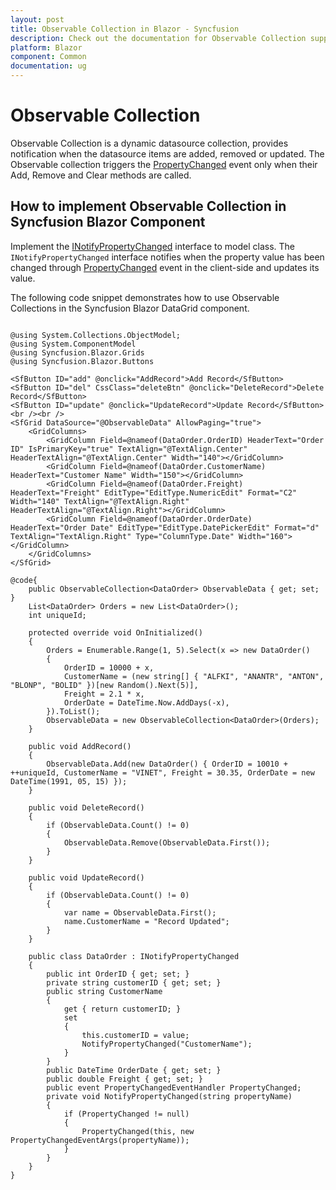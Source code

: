 ```yaml
---
layout: post
title: Observable Collection in Blazor - Syncfusion
description: Check out the documentation for Observable Collection support by using the Syncfusion Blazor Components.
platform: Blazor
component: Common
documentation: ug
---
```


# Observable Collection

Observable Collection is a dynamic datasource collection, provides notification when the datasource items are added, removed or updated. The Observable collection triggers the [PropertyChanged](https://docs.microsoft.com/en-us/dotnet/api/system.componentmodel.inotifypropertychanged.propertychanged?view=net-5.0) event only when their Add, Remove and Clear methods are called.

## How to implement Observable Collection in Syncfusion Blazor Component

Implement the [INotifyPropertyChanged](https://docs.microsoft.com/en-us/dotnet/api/system.componentmodel.inotifypropertychanged?view=netframework-4.8) interface to model class. The `INotifyPropertyChanged` interface notifies when the property value has been changed through [PropertyChanged](https://docs.microsoft.com/en-us/dotnet/api/system.componentmodel.inotifypropertychanged.propertychanged?view=net-5.0) event in the client-side and updates its value.

The following code snippet demonstrates how to use Observable Collections in the Syncfusion Blazor DataGrid component.

```cshtml

@using System.Collections.ObjectModel;
@using System.ComponentModel
@using Syncfusion.Blazor.Grids
@using Syncfusion.Blazor.Buttons

<SfButton ID="add" @onclick="AddRecord">Add Record</SfButton>
<SfButton ID="del" CssClass="deleteBtn" @onclick="DeleteRecord">Delete Record</SfButton>
<SfButton ID="update" @onclick="UpdateRecord">Update Record</SfButton>
<br /><br />
<SfGrid DataSource="@ObservableData" AllowPaging="true">
    <GridColumns>
        <GridColumn Field=@nameof(DataOrder.OrderID) HeaderText="Order ID" IsPrimaryKey="true" TextAlign="@TextAlign.Center" HeaderTextAlign="@TextAlign.Center" Width="140"></GridColumn>
        <GridColumn Field=@nameof(DataOrder.CustomerName) HeaderText="Customer Name" Width="150"></GridColumn>
        <GridColumn Field=@nameof(DataOrder.Freight) HeaderText="Freight" EditType="EditType.NumericEdit" Format="C2" Width="140" TextAlign="@TextAlign.Right" HeaderTextAlign="@TextAlign.Right"></GridColumn>
        <GridColumn Field=@nameof(DataOrder.OrderDate) HeaderText="Order Date" EditType="EditType.DatePickerEdit" Format="d" TextAlign="TextAlign.Right" Type="ColumnType.Date" Width="160"></GridColumn>
    </GridColumns>
</SfGrid>

@code{
    public ObservableCollection<DataOrder> ObservableData { get; set; }
    List<DataOrder> Orders = new List<DataOrder>();
    int uniqueId;

    protected override void OnInitialized()
    {
        Orders = Enumerable.Range(1, 5).Select(x => new DataOrder()
        {
            OrderID = 10000 + x,
            CustomerName = (new string[] { "ALFKI", "ANANTR", "ANTON", "BLONP", "BOLID" })[new Random().Next(5)],
            Freight = 2.1 * x,
            OrderDate = DateTime.Now.AddDays(-x),
        }).ToList();
        ObservableData = new ObservableCollection<DataOrder>(Orders);
    }

    public void AddRecord()
    {
        ObservableData.Add(new DataOrder() { OrderID = 10010 + ++uniqueId, CustomerName = "VINET", Freight = 30.35, OrderDate = new DateTime(1991, 05, 15) });
    }

    public void DeleteRecord()
    {
        if (ObservableData.Count() != 0)
        {
            ObservableData.Remove(ObservableData.First());
        }
    }

    public void UpdateRecord()
    {
        if (ObservableData.Count() != 0)
        {
            var name = ObservableData.First();
            name.CustomerName = "Record Updated";
        }
    }

    public class DataOrder : INotifyPropertyChanged
    {
        public int OrderID { get; set; }
        private string customerID { get; set; }
        public string CustomerName
        {
            get { return customerID; }
            set
            {
                this.customerID = value;
                NotifyPropertyChanged("CustomerName");
            }
        }
        public DateTime OrderDate { get; set; }
        public double Freight { get; set; }
        public event PropertyChangedEventHandler PropertyChanged;
        private void NotifyPropertyChanged(string propertyName)
        {
            if (PropertyChanged != null)
            {
                PropertyChanged(this, new PropertyChangedEventArgs(propertyName));
            }
        }
    }
}

```
